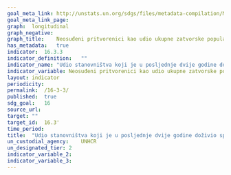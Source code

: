 ```yaml
---	
goal_meta_link:	http://unstats.un.org/sdgs/files/metadata-compilation/Metadata-Goal-10.pdf'
goal_meta_link_page:	
graph:	longitudinal
graph_negative:	
graph_title:	Neosuđeni pritvorenici kao udio ukupne zatvorske populacije
has_metadata:	true
indicator:	16.3.3
indicator_definition:	""
indicator_name:	"Udio stanovništva koji je u posljednje dvije godine doživio spor i koji je pristupio formalnom ili neformalnom mehanizmu rješavanja sporova, prema vrsti mehanizma"
indicator_variable:	Neosuđeni pritvorenici kao udio ukupne zatvorske populacije
layout:	indicator
periodicity:	
permalink:	/16-3-3/
published:	true  
sdg_goal:	16
source_url:	
target:	""
target_id:	16.3'
time_period:	
title:	"Udio stanovništva koji je u posljednje dvije godine doživio spor i koji je pristupio formalnom ili neformalnom mehanizmu rješavanja sporova, prema vrsti mehanizma"
un_custodial_agency:	UNHCR
un_designated_tier:	2
indicator_variable_2:	
indicator_variable_3:	
---	
```

